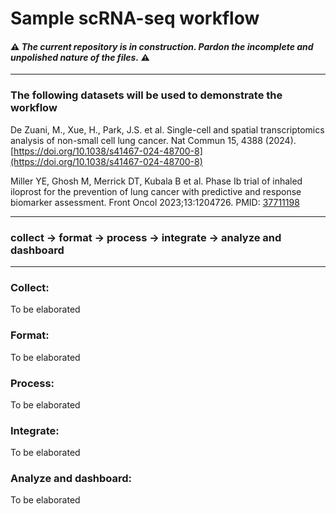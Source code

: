 # Sample scRNA-seq workflow

#### ⚠️ *The current repository is in construction. Pardon the incomplete and unpolished nature of the files.* ⚠️

---

### The following datasets will be used to demonstrate the workflow

De Zuani, M., Xue, H., Park, J.S. et al. Single-cell and spatial transcriptomics analysis of non-small cell lung cancer. Nat Commun 15, 4388 (2024). [https://doi.org/10.1038/s41467-024-48700-8](https://doi.org/10.1038/s41467-024-48700-8)

Miller YE, Ghosh M, Merrick DT, Kubala B et al. Phase Ib trial of inhaled iloprost for the prevention of lung cancer with predictive and response biomarker assessment. Front Oncol 2023;13:1204726. PMID: [37711198](https://pubmed.ncbi.nlm.nih.gov/37711198/)

---

### collect &rarr; format &rarr; process &rarr; integrate &rarr; analyze and dashboard

---

### Collect:
To be elaborated

### Format:
To be elaborated

### Process:
To be elaborated

### Integrate:
To be elaborated

### Analyze and dashboard: 
To be elaborated

